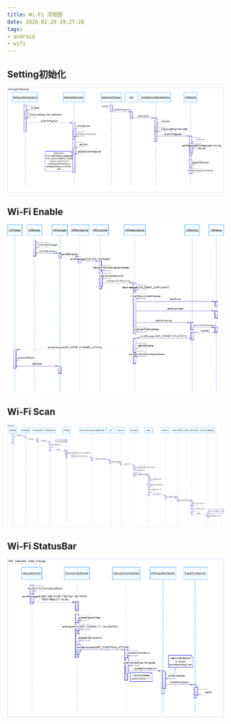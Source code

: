 ```yaml
---
title: Wi-Fi 流程图
date: 2016-01-20 19:27:28
tags:
- android
- wifi
---
```

## Setting初始化
![setting](/uploads/Settings&WifiSettings_Initialization.png)

## Wi-Fi Enable
![enable](/uploads/WIFI_Enable.png)

## Wi-Fi Scan
![scan](/uploads/WIFI_Scan.png)

## Wi-Fi StatusBar
![statusbar](/uploads/WIFI_StatusBar_State_Change.png)
